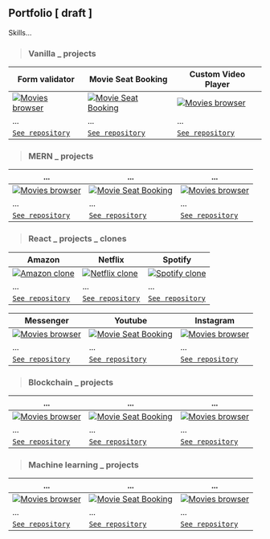 

## Portfolio [ draft ]

Skills... 

> ### Vanilla _ projects


|                 Form validator      |    Movie Seat Booking  | Custom Video Player                                      
|----------------|-----------------------------------|-----------------------------|
| <a  href="#"  target="_blank">![Movies browser](https://res.cloudinary.com/dhthrowim/image/upload/v1605572164/github-portfolio/trans-com_zaw39d.png)</a>        | <a  href="#"  target="_blank">![Movie Seat Booking](https://res.cloudinary.com/dhthrowim/image/upload/v1605572164/github-portfolio/trans-com_zaw39d.png)</a> | <a  href="#"  target="_blank">![Movies browser](https://res.cloudinary.com/dhthrowim/image/upload/v1605572164/github-portfolio/trans-com_zaw39d.png)</a>           
| ...    | ... | ... 
| <a href="#" target="_blank">`See repository`</a>      	| <a href="#" target="_blank">`See repository`</a> | <a href="#" target="_blank">`See repository`</a> 
 

> ### MERN _ projects

|                 ...    |    ...  | ...                                      
|----------------|-----------------------------------|-----------------------------|
| <a  href="#"  target="_blank">![Movies browser](https://res.cloudinary.com/dhthrowim/image/upload/v1605572164/github-portfolio/trans-com_zaw39d.png)</a>        | <a  href="#"  target="_blank">![Movie Seat Booking](https://res.cloudinary.com/dhthrowim/image/upload/v1605572164/github-portfolio/trans-com_zaw39d.png)</a> | <a  href="#"  target="_blank">![Movies browser](https://res.cloudinary.com/dhthrowim/image/upload/v1605572164/github-portfolio/trans-com_zaw39d.png)</a>           
| ...    | ... | ... 
| <a href="#" target="_blank">`See repository`</a>      	| <a href="#" target="_blank">`See repository`</a> | <a href="#" target="_blank">`See repository`</a> 

> ### React _ projects _ clones 

|                 Amazon     |    Netflix | Spotify                                    
|----------------|-----------------------------------|-----------------------------|
| <a  href="#"  target="_blank">![Amazon clone](https://res.cloudinary.com/dhthrowim/image/upload/v1605633852/amazon-clone/amazon_2_doedyz.png)</a>        | <a  href="https://github.com/kcynia85/amazon-clone"  target="_blank">![Netflix clone](https://res.cloudinary.com/dhthrowim/image/upload/v1605570657/github-portfolio/thumb_sjkovl.png)</a> | <a  href="#"  target="_blank">![Spotify clone](https://res.cloudinary.com/dhthrowim/image/upload/v1605570657/github-portfolio/thumb_sjkovl.png)</a>           
| ...    | ... | ... 
| <a href="https://github.com/kcynia85/amazon-clone" target="_blank">`See repository`</a>      	| <a href="https://github.com/kcynia85/netflixClone" target="_blank">`See repository`</a> | <a href="https://github.com/kcynia85/primitive-spotify-clone_createdWithCleverProgramming" target="_blank">`See repository`</a>

|                 Messenger     |    Youtube | Instagram                                    
|----------------|-----------------------------------|-----------------------------|
| <a  href="https://github.com/kcynia85/messengerClone"  target="_blank">![Movies browser](https://res.cloudinary.com/dhthrowim/image/upload/v1605570657/github-portfolio/thumb_sjkovl.png)</a>        | <a  href="#"  target="_blank">![Movie Seat Booking](https://res.cloudinary.com/dhthrowim/image/upload/v1605572164/github-portfolio/trans-com_zaw39d.png)</a> | <a  href="#"  target="_blank">![Movies browser](https://res.cloudinary.com/dhthrowim/image/upload/v1605572164/github-portfolio/trans-com_zaw39d.png)</a>           
| ... | ... | ...    
| <a href="https://github.com/kcynia85/messengerClone" target="_blank">`See repository`</a>      	| <a href="#" target="_blank">`See repository`</a> | <a href="#" target="_blank">`See repository`</a>


> ### Blockchain _ projects

|                 ...    |    ...  | ...                                      
|----------------|-----------------------------------|-----------------------------|
| <a  href="#"  target="_blank">![Movies browser](https://res.cloudinary.com/dhthrowim/image/upload/v1605572164/github-portfolio/trans-com_zaw39d.png)</a>        | <a  href="#"  target="_blank">![Movie Seat Booking](https://res.cloudinary.com/dhthrowim/image/upload/v1605572164/github-portfolio/trans-com_zaw39d.png)</a> | <a  href="#"  target="_blank">![Movies browser](https://res.cloudinary.com/dhthrowim/image/upload/v1605572164/github-portfolio/trans-com_zaw39d.png)</a>           
| ...    | ... | ... 
| <a href="#" target="_blank">`See repository`</a>      	| <a href="#" target="_blank">`See repository`</a> | <a href="#" target="_blank">`See repository`</a>

> ### Machine learning _ projects

|                 ...    |    ...  | ...                                      
|----------------|-----------------------------------|-----------------------------|
| <a  href="#"  target="_blank">![Movies browser](https://res.cloudinary.com/dhthrowim/image/upload/v1605572164/github-portfolio/trans-com_zaw39d.png)</a>        | <a  href="#"  target="_blank">![Movie Seat Booking](https://res.cloudinary.com/dhthrowim/image/upload/v1605572164/github-portfolio/trans-com_zaw39d.png)</a> | <a  href="#"  target="_blank">![Movies browser](https://res.cloudinary.com/dhthrowim/image/upload/v1605572164/github-portfolio/trans-com_zaw39d.png)</a>           
| ...    | ... | ... 
| <a href="#" target="_blank">`See repository`</a>      	| <a href="#" target="_blank">`See repository`</a> | <a href="#" target="_blank">`See repository`</a>
